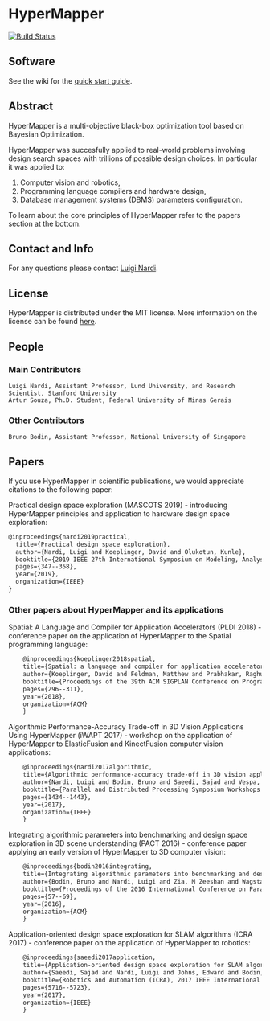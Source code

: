 # HyperMapper

[![Build Status](https://travis-ci.com/luinardi/hypermapper.svg?branch=master)](https://travis-ci.com/luinardi/hypermapper)

## Software
See the wiki for the [quick start guide](https://github.com/luinardi/hypermapper/wiki/Quick-Start-Guide).

## Abstract
HyperMapper is a multi-objective black-box optimization tool based on Bayesian Optimization. 

HyperMapper was succesfully applied to real-world problems involving design search spaces with trillions of possible design choices. In particular it was applied to: 
1) Computer vision and robotics,
2) Programming language compilers and hardware design, 
3) Database management systems (DBMS) parameters configuration.

To learn about the core principles of HyperMapper refer to the papers section at the bottom. 

## Contact and Info
For any questions please contact [Luigi Nardi](lnardi@stanford.edu).

## License
HyperMapper is distributed under the MIT license. More information on the license can be found [here](https://github.com/luinardi/hypermapper/blob/master/LICENSE).

## People
### Main Contributors
    Luigi Nardi, Assistant Professor, Lund University, and Research Scientist, Stanford University
    Artur Souza, Ph.D. Student, Federal University of Minas Gerais
### Other Contributors    
    Bruno Bodin, Assistant Professor, National University of Singapore 

## Papers
If you use HyperMapper in scientific publications, we would appreciate citations to the following paper: 

Practical design space exploration (MASCOTS 2019) - introducing HyperMapper principles and application to hardware design space exploration: 
```latex
@inproceedings{nardi2019practical,
  title={Practical design space exploration},
  author={Nardi, Luigi and Koeplinger, David and Olukotun, Kunle},
  booktitle={2019 IEEE 27th International Symposium on Modeling, Analysis, and Simulation of Computer and Telecommunication Systems (MASCOTS)},
  pages={347--358},
  year={2019},
  organization={IEEE}
}
```

### Other papers about HyperMapper and its applications 

Spatial: A Language and Compiler for Application Accelerators (PLDI 2018) - conference paper on the application of HyperMapper to the Spatial programming language:
```latex
    @inproceedings{koeplinger2018spatial,
    title={Spatial: a language and compiler for application accelerators},
    author={Koeplinger, David and Feldman, Matthew and Prabhakar, Raghu and Zhang, Yaqi and Hadjis, Stefan and Fiszel, Ruben and Zhao, Tian and Nardi, Luigi and Pedram, Ardavan and Kozyrakis, Christos and others},
    booktitle={Proceedings of the 39th ACM SIGPLAN Conference on Programming Language Design and Implementation},
    pages={296--311},
    year={2018},
    organization={ACM}
    }
```

Algorithmic Performance-Accuracy Trade-off in 3D Vision Applications Using HyperMapper (iWAPT 2017) - workshop on the application of HyperMapper to ElasticFusion and KinectFusion computer vision applications:
```latex
    @inproceedings{nardi2017algorithmic,
    title={Algorithmic performance-accuracy trade-off in 3D vision applications using hypermapper},
    author={Nardi, Luigi and Bodin, Bruno and Saeedi, Sajad and Vespa, Emanuele and Davison, Andrew J and Kelly, Paul HJ},
    booktitle={Parallel and Distributed Processing Symposium Workshops (IPDPSW), 2017 IEEE International},
    pages={1434--1443},
    year={2017},
    organization={IEEE}
    }
```

Integrating algorithmic parameters into benchmarking and design space exploration in 3D scene understanding (PACT 2016) -  conference paper applying an early version of HyperMapper to 3D computer vision:
```latex
    @inproceedings{bodin2016integrating,
    title={Integrating algorithmic parameters into benchmarking and design space exploration in 3D scene understanding},
    author={Bodin, Bruno and Nardi, Luigi and Zia, M Zeeshan and Wagstaff, Harry and Sreekar Shenoy, Govind and Emani, Murali and Mawer, John and Kotselidis, Christos and Nisbet, Andy and Lujan, Mikel and others},
    booktitle={Proceedings of the 2016 International Conference on Parallel Architectures and Compilation},
    pages={57--69},
    year={2016},
    organization={ACM}
    }
```

Application-oriented design space exploration for SLAM algorithms (ICRA 2017) - conference paper on the application of HyperMapper to robotics: 
```latex
    @inproceedings{saeedi2017application,
    title={Application-oriented design space exploration for SLAM algorithms},
    author={Saeedi, Sajad and Nardi, Luigi and Johns, Edward and Bodin, Bruno and Kelly, Paul HJ and Davison, Andrew J},
    booktitle={Robotics and Automation (ICRA), 2017 IEEE International Conference on},
    pages={5716--5723},
    year={2017},
    organization={IEEE}
    }
```
